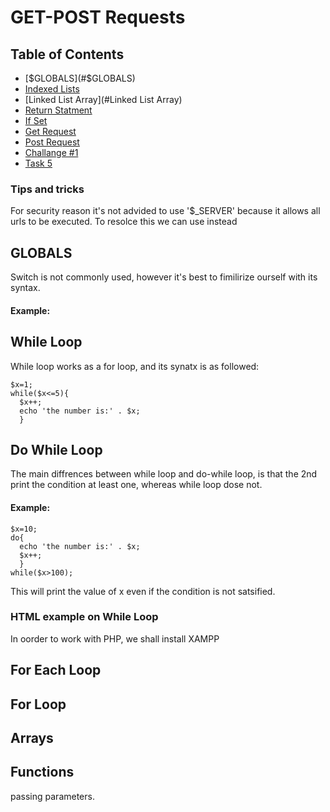 # GET-POST Requests

## Table of Contents
- [$GLOBALS](#$GLOBALS)
- [Indexed Lists](#Indexed-Lists)
- [Linked List Array](#Linked List Array)
- [Return Statment](#Return-Statment)
- [If Set](#If-Set)
- [Get Request](#Get-Request)
- [Post Request](#Post-Request)
- [Challange #1](#Challange-#1)
- [Task 5](#Task-5)



### Tips and tricks 

For security reason it's not advided to use '$_SERVER' because it allows all urls to be executed. To resolce this we can use instead

## GLOBALS
Switch is not commonly used, however it's best to fimilirize ourself with its syntax.

#### Example:


## While Loop

While loop works as a for loop, and its synatx is as followed:
````
$x=1;
while($x<=5){
  $x++;
  echo 'the number is:' . $x;
  }
````

## Do While Loop

The main diffrences between while loop and do-while loop, is that the 2nd print the condition at least one, whereas while loop dose not.

#### Example:
````
$x=10;
do{
  echo 'the number is:' . $x;
  $x++;
  }
while($x>100);
````

This will print the value of x even if the condition is not satsified. 

### HTML example on While Loop
In oorder to work with PHP, we shall install XAMPP


## For Each Loop


## For Loop



## Arrays


## Functions

passing parameters.


